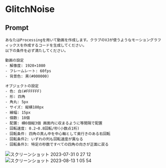 # GlitchNoise

## Prompt
```
あなたはProcessingを用いて動画を作成します。クラブのVJが使うようなモーショングラフィックスを作成するコードを生成してください。
以下の条件を必ず満たしてください。

動画の設定
- 解像度: 1920×1080
- フレームレート: 60fps
- 背景色: 黒(#000000)

オブジェクトの設定
- 色: 白(#FFFFFF)
- 形: 四角
- 角丸: 5px
- サイズ: 縦横180px
- 線幅: 15px
- 個数: 18個
- 配置: 横6個縦3個 画面内に収まるように等間隔で配置
- 回転速度: 0.2~0.8回転/秒(小数点1桁)
- 回転条件: 四角の真ん中を中心軸として奥行きのある右回転
- 回転条件2: いずれの列も回転速度が異なる
- 回転条件3: 特定の秒数ですべての四角の向きが正面に戻る
```
![スクリーンショット 2023-07-31 0 27 12](https://github.com/kata0510/ChatGPT-Generate-VJLoops/assets/6285554/7f3d9d2e-4a45-481b-8218-8bb9b8af7695)
![スクリーンショット 2023-08-13 1 05 54](https://github.com/kata0510/ChatGPT-Generate-VJLoops/assets/6285554/80f09ede-db87-4445-b0cc-77d05767b2da)
